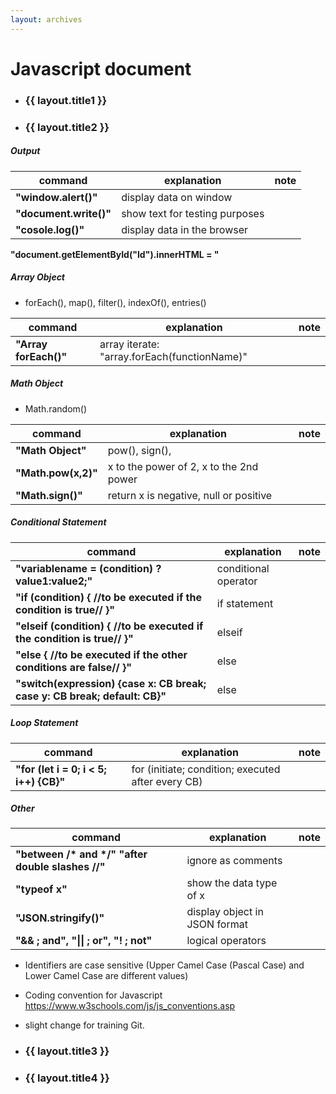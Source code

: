 ```yaml
---
layout: archives
---
```


# Javascript document

- ### {{ layout.title1 }}



- ### {{ layout.title2 }}

##### Output

|command| explanation| note|
|-------|------------|-----|
|**"window.alert()"**|  display data on window|
|**"document.write()"**|  show text for testing purposes|
|**"cosole.log()"**|  display data in the browser |  

**"document.getElementById("Id").innerHTML = "**

##### Array Object
- forEach(), map(), filter(), indexOf(), entries()

|command| explanation| note|
|-------|------------|-----|
|**"Array forEach()"**| array iterate: "array.forEach(functionName)" |

##### Math Object
- Math.random()

|command| explanation| note|
|-------|------------|-----|
|**"Math Object"**|  pow(), sign(), |
|**"Math.pow(x,2)"**|  x to the power of 2, x to the 2nd power|
|**"Math.sign()"**|  return x is negative, null or positive|

##### Conditional Statement

|command| explanation| note|
|-------|------------|-----|
|**"variablename = (condition) ? value1:value2;"**|  conditional operator |
|**"if (condition) { //to be executed if the condition is true// }"**|  if statement |
|**"elseif (condition) { //to be executed if the condition is true// }"**|  elseif |
|**"else { //to be executed if the other conditions are false// }"**|  else |
|**"switch(expression) {case x: CB break; case y: CB break; default: CB}"**|  else |

##### Loop Statement

|command| explanation| note|
|-------|------------|-----|
|**"for (let i = 0; i < 5; i++) {CB}"**|  for (initiate; condition; executed after every CB) |

##### Other

|command| explanation| note|
|-------|------------|-----|
|**"between /\* and \*/" "after double slashes //"**|  ignore as comments| 
|**"typeof x"**| show the data type of x| 
|**"JSON.stringify()"**|  display object in JSON format |
|**"&& ; and", "\|\| ; or", "! ; not"**|  logical operators |

- Identifiers are case sensitive (Upper Camel Case (Pascal Case) and Lower Camel Case are different values)
- Coding convention for Javascript https://www.w3schools.com/js/js_conventions.asp
- slight change for training Git.


- ### {{ layout.title3 }}



- ### {{ layout.title4 }}